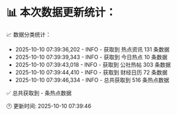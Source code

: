 📊 本次数据更新统计：
==========================

📈 数据分类统计：
- 2025-10-10 07:39:36,202 - INFO - 获取到 热点资讯 131 条数据
- 2025-10-10 07:39:39,343 - INFO - 获取到 今日热点 10 条数据
- 2025-10-10 07:39:43,018 - INFO - 获取到 公社热帖 303 条数据
- 2025-10-10 07:39:44,410 - INFO - 获取到 财经日历 72 条数据
- 2025-10-10 07:39:46,334 - INFO - 总共获取到 516 条热点数据

✅ 总共获取到 - 条热点数据

🕐 更新时间: 2025-10-10 07:39:46

